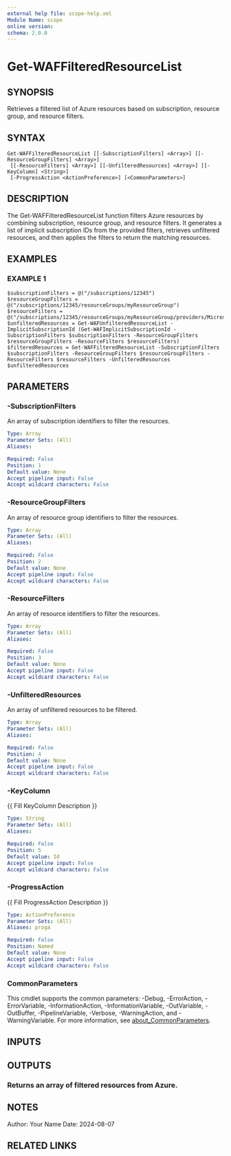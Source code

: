 ```yaml
---
external help file: scope-help.xml
Module Name: scope
online version:
schema: 2.0.0
---
```


# Get-WAFFilteredResourceList

## SYNOPSIS
Retrieves a filtered list of Azure resources based on subscription, resource group, and resource filters.

## SYNTAX

```
Get-WAFFilteredResourceList [[-SubscriptionFilters] <Array>] [[-ResourceGroupFilters] <Array>]
 [[-ResourceFilters] <Array>] [[-UnfilteredResources] <Array>] [[-KeyColumn] <String>]
 [-ProgressAction <ActionPreference>] [<CommonParameters>]
```

## DESCRIPTION
The Get-WAFFilteredResourceList function filters Azure resources by combining subscription, resource group, and resource filters.
It generates a list of implicit subscription IDs from the provided filters, retrieves unfiltered resources, and then applies the filters to return the matching resources.

## EXAMPLES

### EXAMPLE 1
```
$subscriptionFilters = @("/subscriptions/12345")
$resourceGroupFilters = @("/subscriptions/12345/resourceGroups/myResourceGroup")
$resourceFilters = @("/subscriptions/12345/resourceGroups/myResourceGroup/providers/Microsoft.Compute/virtualMachines/myVM")
$unfilteredResources = Get-WAFUnfilteredResourceList -ImplicitSubscriptionId (Get-WAFImplicitSubscriptionId -SubscriptionFilters $subscriptionFilters -ResourceGroupFilters $resourceGroupFilters -ResourceFilters $resourceFilters)
$filteredResources = Get-WAFFilteredResourceList -SubscriptionFilters $subscriptionFilters -ResourceGroupFilters $resourceGroupFilters -ResourceFilters $resourceFilters -UnfilteredResources $unfilteredResources
```

## PARAMETERS

### -SubscriptionFilters
An array of subscription identifiers to filter the resources.

```yaml
Type: Array
Parameter Sets: (All)
Aliases:

Required: False
Position: 1
Default value: None
Accept pipeline input: False
Accept wildcard characters: False
```

### -ResourceGroupFilters
An array of resource group identifiers to filter the resources.

```yaml
Type: Array
Parameter Sets: (All)
Aliases:

Required: False
Position: 2
Default value: None
Accept pipeline input: False
Accept wildcard characters: False
```

### -ResourceFilters
An array of resource identifiers to filter the resources.

```yaml
Type: Array
Parameter Sets: (All)
Aliases:

Required: False
Position: 3
Default value: None
Accept pipeline input: False
Accept wildcard characters: False
```

### -UnfilteredResources
An array of unfiltered resources to be filtered.

```yaml
Type: Array
Parameter Sets: (All)
Aliases:

Required: False
Position: 4
Default value: None
Accept pipeline input: False
Accept wildcard characters: False
```

### -KeyColumn
{{ Fill KeyColumn Description }}

```yaml
Type: String
Parameter Sets: (All)
Aliases:

Required: False
Position: 5
Default value: Id
Accept pipeline input: False
Accept wildcard characters: False
```

### -ProgressAction
{{ Fill ProgressAction Description }}

```yaml
Type: ActionPreference
Parameter Sets: (All)
Aliases: proga

Required: False
Position: Named
Default value: None
Accept pipeline input: False
Accept wildcard characters: False
```

### CommonParameters
This cmdlet supports the common parameters: -Debug, -ErrorAction, -ErrorVariable, -InformationAction, -InformationVariable, -OutVariable, -OutBuffer, -PipelineVariable, -Verbose, -WarningAction, and -WarningVariable. For more information, see [about_CommonParameters](http://go.microsoft.com/fwlink/?LinkID=113216).

## INPUTS

## OUTPUTS

### Returns an array of filtered resources from Azure.
## NOTES
Author: Your Name
Date: 2024-08-07

## RELATED LINKS
